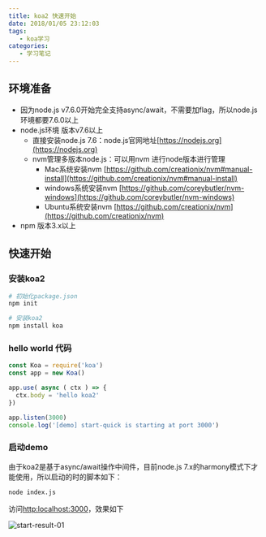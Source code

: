 ```yaml
---
title: koa2 快速开始
date: 2018/01/05 23:12:03
tags:
   - koa学习
categories:
   - 学习笔记
---
```



## 环境准备
- 因为node.js v7.6.0开始完全支持async/await，不需要加flag，所以node.js环境都要7.6.0以上
- node.js环境 版本v7.6以上
    - 直接安装node.js 7.6：node.js官网地址[https://nodejs.org](https://nodejs.org)
    - nvm管理多版本node.js：可以用nvm 进行node版本进行管理
        - Mac系统安装nvm [https://github.com/creationix/nvm#manual-install](https://github.com/creationix/nvm#manual-install)
        - windows系统安装nvm [https://github.com/coreybutler/nvm-windows](https://github.com/coreybutler/nvm-windows)
        - Ubuntu系统安装nvm [https://github.com/creationix/nvm](https://github.com/creationix/nvm)
- npm 版本3.x以上



## 快速开始

### 安装koa2
```sh
# 初始化package.json
npm init

# 安装koa2
npm install koa

```

### hello world 代码

```js
const Koa = require('koa')
const app = new Koa()

app.use( async ( ctx ) => {
  ctx.body = 'hello koa2'
})

app.listen(3000)
console.log('[demo] start-quick is starting at port 3000')
```

### 启动demo

由于koa2是基于async/await操作中间件，目前node.js 7.x的harmony模式下才能使用，所以启动的时的脚本如下：

```sh
node index.js
```

访问[http:localhost:3000](http:localhost:3000)，效果如下

![start-result-01](https://chenshenhai.github.io/koa2-note/note/images/start-result-01.png)
